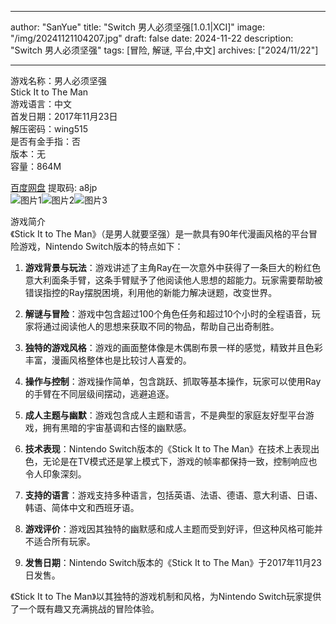 
---
author: "SanYue"
title: "Switch 男人必须坚强[1.0.1|XCI]"
image: "/img/20241121104207.jpg"
draft: false
date: 2024-11-22
description: "Switch 男人必须坚强"
tags: [冒险, 解谜, 平台,中文]
archives: ["2024/11/22"]

---

游戏名称：男人必须坚强   
Stick It to The Man    
游戏语言：中文  
首发日期：2017年11月23日  
解压密码：wing515  
是否有金手指：否  
版本：无   
容量：864M

[百度网盘](https://pan.baidu.com/s/1s7dDLHhMCtMKs_kDzNEoyg) 提取码: a8jp  
![图片1](/img/a03daf.jpg)![图片2](/img/31309a.jpg)![图片3](/img/af49c8.jpg)  

游戏简介  
《Stick It to The Man》（是男人就要坚强）是一款具有90年代漫画风格的平台冒险游戏，Nintendo Switch版本的特点如下：

1. **游戏背景与玩法**：游戏讲述了主角Ray在一次意外中获得了一条巨大的粉红色意大利面条手臂，这条手臂赋予了他阅读他人思想的超能力。玩家需要帮助被错误指控的Ray摆脱困境，利用他的新能力解决谜题，改变世界。

2. **解谜与冒险**：游戏中包含超过100个角色任务和超过10个小时的全程语音，玩家将通过阅读他人的思想来获取不同的物品，帮助自己出奇制胜。

3. **独特的游戏风格**：游戏的画面整体像是木偶剧布景一样的感觉，精致并且色彩丰富，漫画风格整体也是比较讨人喜爱的。

4. **操作与控制**：游戏操作简单，包含跳跃、抓取等基本操作，玩家可以使用Ray的手臂在不同层级间摆动，逃避追逐。

5. **成人主题与幽默**：游戏包含成人主题和语言，不是典型的家庭友好型平台游戏，拥有黑暗的宇宙基调和古怪的幽默感。

6. **技术表现**：Nintendo Switch版本的《Stick It to The Man》在技术上表现出色，无论是在TV模式还是掌上模式下，游戏的帧率都保持一致，控制响应也令人印象深刻。

7. **支持的语言**：游戏支持多种语言，包括英语、法语、德语、意大利语、日语、韩语、简体中文和西班牙语。

8. **游戏评价**：游戏因其独特的幽默感和成人主题而受到好评，但这种风格可能并不适合所有玩家。

9. **发售日期**：Nintendo Switch版本的《Stick It to The Man》于2017年11月23日发售。

《Stick It to The Man》以其独特的游戏机制和风格，为Nintendo Switch玩家提供了一个既有趣又充满挑战的冒险体验。

